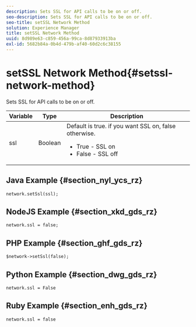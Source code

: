 ```yaml
---
description: Sets SSL for API calls to be on or off.
seo-description: Sets SSL for API calls to be on or off.
seo-title: setSSL Network Method
solution: Experience Manager
title: setSSL Network Method
uuid: 8d989e63-c859-456a-99ca-8d87933913ba
exl-id: 5682b84a-0b4d-479b-af40-60d2c6c38155
---
```

# setSSL Network Method{#setssl-network-method}

Sets SSL for API calls to be on or off.

|Variable|Type|Description|
|--- |--- |--- |
|ssl|Boolean|Default is true. if you want SSL on, false otherwise. <br><ul><li>True - SSL on </li><li>False - SSL off</li></ul>|

## Java Example {#section_nyl_ycs_rz}

```
network.setSsl(ssl); 

```

## NodeJS Example {#section_xkd_gds_rz}

```
network.ssl = false; 

```

## PHP Example {#section_ghf_gds_rz}

```
$network->setSsl(false); 

```

## Python Example {#section_dwg_gds_rz}

```
network.ssl = False 

```

## Ruby Example {#section_enh_gds_rz}

```
network.ssl = false 

```
